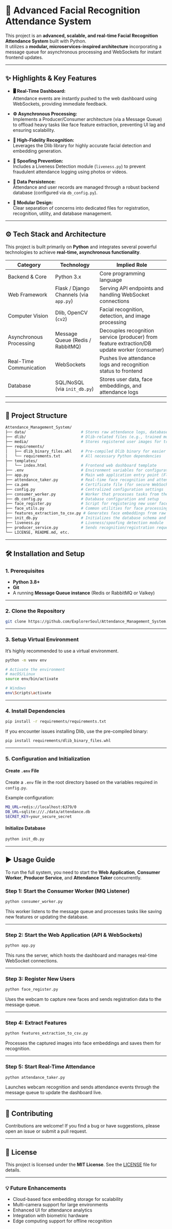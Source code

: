# 📸 Advanced Facial Recognition Attendance System

This project is an **advanced, scalable, and real-time Facial Recognition Attendance System** built with Python.  
It utilizes a **modular, microservices-inspired architecture** incorporating a message queue for asynchronous processing and WebSockets for instant frontend updates.

---

## ✨ Highlights & Key Features

- **🖥️ Real-Time Dashboard:**  
  Attendance events are instantly pushed to the web dashboard using WebSockets, providing immediate feedback.

- **⚙️ Asynchronous Processing:**  
  Implements a Producer/Consumer architecture (via a Message Queue) to offload heavy tasks like face feature extraction, preventing UI lag and ensuring scalability.

- **🎯 High-Fidelity Recognition:**  
  Leverages the Dlib library for highly accurate facial detection and embedding generation.

- **🧠 Spoofing Prevention:**  
  Includes a Liveness Detection module (`liveness.py`) to prevent fraudulent attendance logging using photos or videos.

- **💾 Data Persistence:**  
  Attendance and user records are managed through a robust backend database (configured via `db_config.py`).

- **🧩 Modular Design:**  
  Clear separation of concerns into dedicated files for registration, recognition, utility, and database management.

---

## ⚙️ Tech Stack and Architecture

This project is built primarily on **Python** and integrates several powerful technologies to achieve **real-time, asynchronous functionality**.

| **Category** | **Technology** | **Implied Role** |
|--------------|----------------|------------------|
| Backend & Core | Python 3.x | Core programming language |
| Web Framework | Flask / Django Channels (via `app.py`) | Serving API endpoints and handling WebSocket connections |
| Computer Vision | Dlib, OpenCV (`cv2`) | Facial recognition, detection, and image processing |
| Asynchronous Processing | Message Queue (Redis / RabbitMQ) | Decouples recognition service (producer) from feature extraction/DB update worker (consumer) |
| Real-Time Communication | WebSockets | Pushes live attendance logs and recognition status to frontend |
| Database | SQL/NoSQL (via `init_db.py`) | Stores user data, face embeddings, and attendance logs |

---

## 📂 Project Structure

```bash
Attendance_Management_System/
├── data/                        # Stores raw attendance logs, database files, or features
├── dlib/                        # Dlib-related files (e.g., trained models)
├── media/                       # Stores registered user images for training
├── requirements/
│   ├── dlib_binary_files.whl    # Pre-compiled Dlib binary for easier installation
│   └── requirements.txt         # All necessary Python dependencies
├── templates/
│   └── index.html               # Frontend web dashboard template
├── .env                         # Environment variables for configuration
├── app.py                       # Main web application entry point (Flask/Django)
├── attendance_taker.py          # Real-time face recognition and attendance logging
├── ca.pem                       # Certificate file (for secure WebSocket/API communication)
├── config.py                    # Centralized configuration settings
├── consumer_worker.py           # Worker that processes tasks from the message queue
├── db_config.py                 # Database configuration and setup
├── face_register.py             # Script for registering new user faces
├── face_utils.py                # Common utilities for face processing
├── features_extraction_to_csv.py # Generates face embeddings from raw images
├── init_db.py                   # Initializes the database schema and tables
├── liveness.py                  # Liveness/spoofing detection module
├── producer_service.py          # Sends recognition/registration requests to the message queue
└── LICENSE, README.md, etc.
````

---

## 🛠️ Installation and Setup

### 1. Prerequisites

* **Python 3.8+**
* **Git**
* A running **Message Queue instance** (Redis or RabbitMQ or Valkey)

---

### 2. Clone the Repository

```bash
git clone https://github.com/ExplorerSoul/Attendance_Management_System.git
```

---

### 3. Setup Virtual Environment

It’s highly recommended to use a virtual environment.

```bash
python -m venv env

# Activate the environment
# macOS/Linux
source env/bin/activate

# Windows
env\Scripts\activate
```

---

### 4. Install Dependencies

```bash
pip install -r requirements/requirements.txt
```

If you encounter issues installing Dlib, use the pre-compiled binary:

```bash
pip install requirements/dlib_binary_files.whl
```

---

### 5. Configuration and Initialization

#### Create `.env` File

Create a `.env` file in the root directory based on the variables required in `config.py`.

Example configuration:

```bash
MQ_URL=redis://localhost:6379/0
DB_URL=sqlite:///./data/attendance.db
SECRET_KEY=your_secure_secret
```

#### Initialize Database

```bash
python init_db.py
```

---

## ▶️ Usage Guide

To run the full system, you need to start the **Web Application**, **Consumer Worker**, **Producer Service**, and **Attendance Taker** concurrently.

### Step 1: Start the Consumer Worker (MQ Listener)

```bash
python consumer_worker.py
```

This worker listens to the message queue and processes tasks like saving new features or updating the database.

---

### Step 2: Start the Web Application (API & WebSockets)

```bash
python app.py
```

This runs the server, which hosts the dashboard and manages real-time WebSocket connections.

---

### Step 3: Register New Users

```bash
python face_register.py
```

Uses the webcam to capture new faces and sends registration data to the message queue.

---

### Step 4: Extract Features

```bash
python features_extraction_to_csv.py
```

Processes the captured images into face embeddings and saves them for recognition.

---

### Step 5: Start Real-Time Attendance

```bash
python attendance_taker.py
```

Launches webcam recognition and sends attendance events through the message queue to update the dashboard live.

---

## 🤝 Contributing

Contributions are welcome!
If you find a bug or have suggestions, please open an issue or submit a pull request.

---

## 📄 License

This project is licensed under the **MIT License**.
See the [LICENSE](./LICENSE) file for details.

---

### 💡 Future Enhancements

* Cloud-based face embedding storage for scalability
* Multi-camera support for large environments
* Enhanced UI for attendance analytics
* Integration with biometric hardware
* Edge computing support for offline recognition

```
